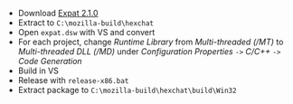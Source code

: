  * Download [Expat 2.1.0](http://sourceforge.net/projects/expat/files/expat/2.1.0/expat-2.1.0.tar.gz/download)
 * Extract to `C:\mozilla-build\hexchat`
 * Open `expat.dsw` with VS and convert
 * For each project, change _Runtime Library_ from _Multi-threaded (/MT)_ to _Multi-threaded DLL (/MD)_ under _Configuration Properties_ `->` _C/C++_ `->` _Code Generation_
 * Build in VS
 * Release with `release-x86.bat`
 * Extract package to `C:\mozilla-build\hexchat\build\Win32`
